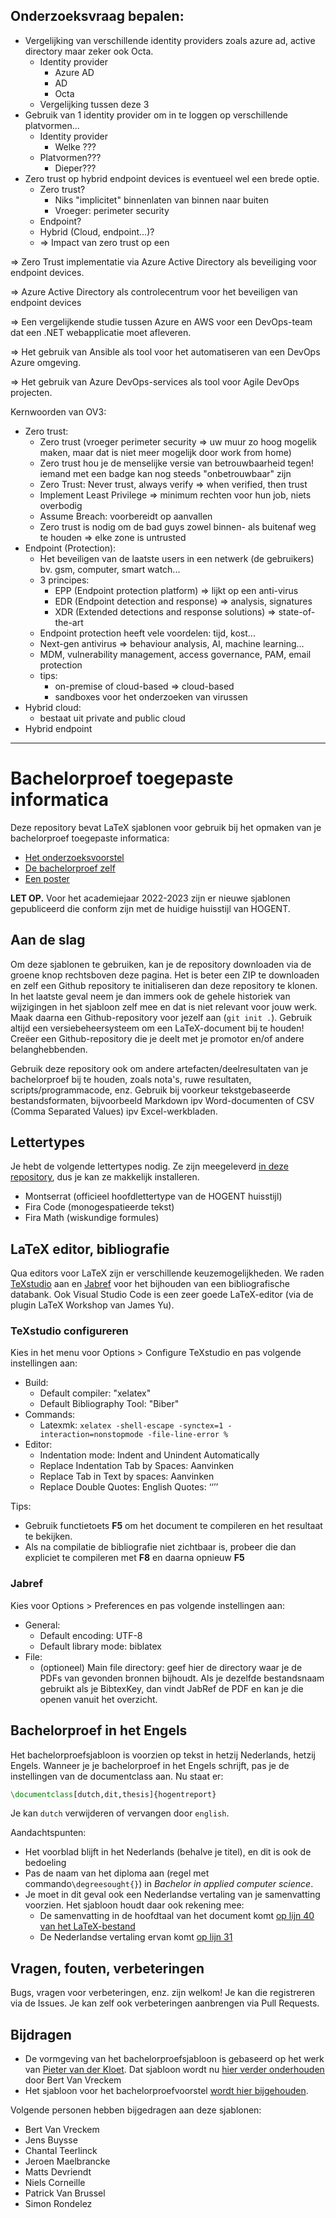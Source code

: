 ## Onderzoeksvraag bepalen:

- Vergelijking van verschillende identity providers zoals azure ad, active directory maar zeker ook Octa.
  - Identity provider
    - Azure AD
    - AD
    - Octa
  - Vergelijking tussen deze 3
- Gebruik van 1 identity provider om in te loggen op verschillende platvormen...
  - Identity provider
    - Welke ???
  - Platvormen???
    - Dieper???
- Zero trust op hybrid endpoint devices is eventueel wel een brede optie.
  - Zero trust?
    - Niks "implicitet" binnenlaten van binnen naar buiten
    - Vroeger: perimeter security
  - Endpoint?
  - Hybrid (Cloud, endpoint...)?
  - => Impact van zero trust op een

=> Zero Trust implementatie via Azure Active Directory als beveiliging voor endpoint devices.

=> Azure Active Directory als controlecentrum voor het beveiligen van endpoint devices

=> Een vergelijkende studie tussen Azure en AWS voor een DevOps-team dat een .NET webapplicatie moet afleveren.

=> Het gebruik van Ansible als tool voor het automatiseren van een DevOps Azure omgeving.

=> Het gebruik van Azure DevOps-services als tool voor Agile DevOps projecten.

Kernwoorden van OV3:

- Zero trust:
  - Zero trust (vroeger perimeter security => uw muur zo hoog mogelik maken, maar dat is niet meer mogelijk door work from home)
  - Zero trust hou je de menselijke versie van betrouwbaarheid tegen! iemand met een badge kan nog steeds "onbetrouwbaar" zijn
  - Zero Trust: Never trust, always verify => when verified, then trust
  - Implement Least Privilege => minimum rechten voor hun job, niets overbodig
  - Assume Breach: voorbereidt op aanvallen
  - Zero trust is nodig om de bad guys zowel binnen- als buitenaf weg te houden => elke zone is untrusted
- Endpoint (Protection):
  - Het beveiligen van de laatste users in een netwerk (de gebruikers) bv. gsm, computer, smart watch...
  - 3 principes:
    - EPP (Endpoint protection platform) => lijkt op een anti-virus
    - EDR (Endpoint detection and response) => analysis, signatures
    - XDR (Extended detections and response solutions) => state-of-the-art
  - Endpoint protection heeft vele voordelen: tijd, kost...
  - Next-gen antivirus => behaviour analysis, AI, machine learning...
  - MDM, vulnerability management, access governance, PAM, email protection
  - tips:
    - on-premise of cloud-based => cloud-based
    - sandboxes voor het onderzoeken van virussen
- Hybrid cloud:
  - bestaat uit private and public cloud
- Hybrid endpoint

---

# Bachelorproef toegepaste informatica

Deze repository bevat LaTeX sjablonen voor gebruik bij het opmaken van je bachelorproef toegepaste informatica:

- [Het onderzoeksvoorstel](./voorstel/)
- [De bachelorproef zelf](./bachproef/)
- [Een poster](./poster/)

**LET OP.** Voor het academiejaar 2022-2023 zijn er nieuwe sjablonen gepubliceerd die conform zijn met de huidige huisstijl van HOGENT.

## Aan de slag

Om deze sjablonen te gebruiken, kan je de repository downloaden via de groene knop rechtsboven deze pagina. Het is beter een ZIP te downloaden en zelf een Github repository te initialiseren dan deze repository te klonen. In het laatste geval neem je dan immers ook de gehele historiek van wijzigingen in het sjabloon zelf mee en dat is niet relevant voor jouw werk. Maak daarna een Github-repository voor jezelf aan (`git init .`). Gebruik altijd een versiebeheersysteem om een LaTeX-document bij te houden! Creëer een Github-repository die je deelt met je promotor en/of andere belanghebbenden.

Gebruik deze repository ook om andere artefacten/deelresultaten van je bachelorproef bij te houden, zoals nota's, ruwe resultaten, scripts/programmacode, enz. Gebruik bij voorkeur tekstgebaseerde bestandsformaten, bijvoorbeeld Markdown ipv Word-documenten of CSV (Comma Separated Values) ipv Excel-werkbladen.

## Lettertypes

Je hebt de volgende lettertypes nodig. Ze zijn meegeleverd [in deze repository](fonts/), dus je kan ze makkelijk installeren.

- Montserrat (officieel hoofdlettertype van de HOGENT huisstijl)
- Fira Code (monogespatieerde tekst)
- Fira Math (wiskundige formules)

## LaTeX editor, bibliografie

Qua editors voor LaTeX zijn er verschillende keuzemogelijkheden. We raden [TeXstudio](https://www.texstudio.org/) aan en [Jabref](https://www.jabref.org/) voor het bijhouden van een bibliografische databank. Ook Visual Studio Code is een zeer goede LaTeX-editor (via de plugin LaTeX Workshop van James Yu).

### TeXstudio configureren

Kies in het menu voor Options > Configure TeXstudio en pas volgende instellingen aan:

- Build:
  - Default compiler: "xelatex"
  - Default Bibliography Tool: "Biber"
- Commands:
  - Latexmk: `xelatex -shell-escape -synctex=1 -interaction=nonstopmode -file-line-error %`
- Editor:
  - Indentation mode: Indent and Unindent Automatically
  - Replace Indentation Tab by Spaces: Aanvinken
  - Replace Tab in Text by spaces: Aanvinken
  - Replace Double Quotes: English Quotes: ‘‘’’

Tips:

- Gebruik functietoets **F5** om het document te compileren en het resultaat te bekijken.
- Als na compilatie de bibliografie niet zichtbaar is, probeer die dan expliciet te compileren met **F8** en daarna opnieuw **F5**

### Jabref

Kies voor Options > Preferences en pas volgende instellingen aan:

- General:
  - Default encoding: UTF-8
  - Default library mode: biblatex
- File:
  - (optioneel) Main file directory: geef hier de directory waar je de PDFs van gevonden bronnen bijhoudt. Als je dezelfde bestandsnaam gebruikt als je BibtexKey, dan vindt JabRef de PDF en kan je die openen vanuit het overzicht.

## Bachelorproef in het Engels

Het bachelorproefsjabloon is voorzien op tekst in hetzij Nederlands, hetzij Engels. Wanneer je je bachelorproef in het Engels schrijft, pas je de instellingen van de documentclass aan. Nu staat er:

```latex
\documentclass[dutch,dit,thesis]{hogentreport}
```

Je kan `dutch` verwijderen of vervangen door `english`.

Aandachtspunten:

- Het voorblad blijft in het Nederlands (behalve je titel), en dit is ook de bedoeling
- Pas de naam van het diploma aan (regel met commando`\degreesought{}`) in _Bachelor in applied computer science_.
- Je moet in dit geval ook een Nederlandse vertaling van je samenvatting voorzien. Het sjabloon houdt daar ook rekening mee:
  - De samenvatting in de hoofdtaal van het document komt [op lijn 40 van het LaTeX-bestand](https://github.com/HoGentTIN/bachproef-latex-sjabloon/blob/master/bachproef/samenvatting.tex#L40)
  - De Nederlandse vertaling ervan komt [op lijn 31](https://github.com/HoGentTIN/bachproef-latex-sjabloon/blob/master/bachproef/samenvatting.tex#L31)

## Vragen, fouten, verbeteringen

Bugs, vragen voor verbeteringen, enz. zijn welkom! Je kan die registreren via de Issues. Je kan zelf ook verbeteringen aanbrengen via Pull Requests.

## Bijdragen

- De vormgeving van het bachelorproefsjabloon is gebaseerd op het werk van [Pieter van der Kloet](https://github.com/pvdk/hogent-latex-thesis). Dat sjabloon wordt nu [hier verder onderhouden](https://github.com/HoGentTIN/latex-hogent-report) door Bert Van Vreckem
- Het sjabloon voor het bachelorproefvoorstel [wordt hier bijgehouden](https://github.com/HoGentTIN/latex-hogent-article).

Volgende personen hebben bijgedragen aan deze sjablonen:

- Bert Van Vreckem
- Jens Buysse
- Chantal Teerlinck
- Jeroen Maelbrancke
- Matts Devriendt
- Niels Corneille
- Patrick Van Brussel
- Simon Rondelez
